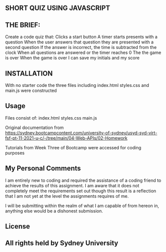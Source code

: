 ## SHORT QUIZ USING JAVASCRIPT

## THE BRIEF:

Create a code quiz that:
Clicks a start button
A timer starts presents with a question
When the user answers that question they are presented with a second question
If the answer is incorrect, the time is subtracted from the clock
When all questions are answered or the timer reaches 0
The the game is over
When the game is over I can save my initials and my score

## INSTALLATION

With no starter code the three files including index.html styles.css and main.js were constructed

## Usage
Files consist of:
index.html
styles.css
main.js

Original documentation from https://sydney.bootcampcontent.com/university-of-sydney/usyd-syd-virt-fsf-pt-11-2021-u-c/-/tree/main/04-Web-APIs/02-Homework

Tutorials from Week Three of Bootcamp were accessed for coding purposes

## My Personal Comments

I am entirely new to coding and required the assistance of a coding friend to achieve the results of this assignment.  I am aware that it does not completely meet the requirements set out though this result is a reflection that I am not yet at the level the assignments requires of me.  

I will be submitting within the realm of what I am capable of from hereon in, anything else would be a dishonest submission.

## License
All rights held by Sydney University
---